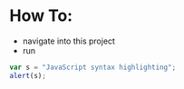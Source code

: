 # How To:

- navigate into this project
- run
```javascript
var s = "JavaScript syntax highlighting";
alert(s);
```
